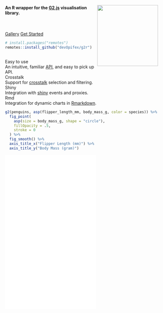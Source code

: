 <br/>

<div class="row">

<div class="jumbotron">
<img src="reference/figures/logo.png" height="200px" align="right"/>
<h4>An R wrapper for the <a href="https://g2.antv.vision/en" class="link" target="_blank">G2.js</a> visualisation library.</h4>
<p>
<br/>
<br/>
<a class="btn btn-highlight btn-lg" href="articles/gallery.html" role="button">Gallery</a>
<a class="btn btn-primary btn-lg" href="articles/get-started.html" role="button">Get Started</a>
</p>
</div>

</div>

<div style="margin-bottom:30px;">

```r
# install.packages("remotes")
remotes::install_github("devOpifex/g2r")
```

</div>

<div class="row">

<div class="col-sm-3">
<div class="panel panel-info">
<div class="panel-heading">Easy to use</div>
<div class="panel-body centerize">
An intuitive, familiar <a href="articles/aspects.html">API</a>, and easy to pick up API.
</div>
</div>
</div>

<div class="col-sm-3">
<div class="panel panel-info">
<div class="panel-heading">Crosstalk</div>
<div class="panel-body centerize">
Support for <a href="articles/crosstalk.html">crosstalk</a> selection and filtering.
</div>
</div>
</div>

<div class="col-sm-3">
<div class="panel panel-info">
<div class="panel-heading">Shiny</div>
<div class="panel-body centerize">
Integration with <a href="articles/shiny.html">shiny</a> events and proxies.
</div>
</div>
</div>

<div class="col-sm-3">
<div class="panel panel-info">
<div class="panel-heading">Rmd</div>
<div class="panel-body centerize">
Integration for dynamic charts in <a href="articles/actions.html">Rmarkdown</a>.
</div>
</div>
</div>

</div>

```r
g2(penguins, asp(flipper_length_mm, body_mass_g, color = species)) %>%  
  fig_point(
    asp(size = body_mass_g, shape = "circle"),
    fillOpacity = .5,
    stroke = 0
  ) %>%  
  fig_smooth() %>% 
  axis_title_x("Flipper Length (mm)") %>% 
  axis_title_y("Body Mass (gram)") 
```

<iframe class="g2r" src="embed.html" onload="this.width='100%';this.height='505px'" style="border:none;height:505px;" />

<div class="panel panel-info">
<div class="panel-heading">Limitations</div>
<div class="panel-body">
g2r currently does not work well with <b>large datasets</b> (performance drop), and some features are still under development, namely <b>rmarkdown actions</b>, <b>shiny proxies</b>, and <b>maps</b>. <b>Theming</b> is not currently rather unwieldy.
</div>
</div>
